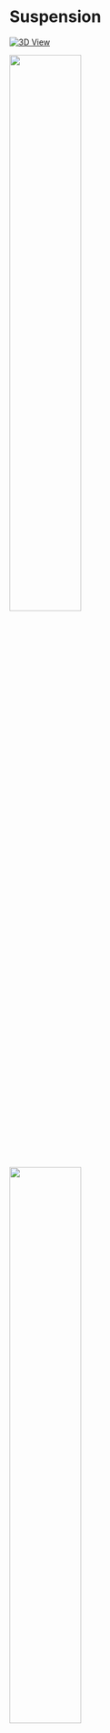 # Suspension


<a href="https://moezdurrani.github.io/3DModelsWebsite/" target="_blank"><img src="https://img.shields.io/badge/3D-View-blue?style=for-the-badge&logo=github" alt="3D View"></a>

<p float="left">
  <img src="https://user-images.githubusercontent.com/103555283/199820441-097371ca-db9e-4062-88a9-b6b3b3e90f23.gif" width="50%" />
  <img src="https://user-images.githubusercontent.com/103555283/199858562-73deff18-3af8-4c63-bb0b-a090e5be18a5.png" width="50%"/>
</p>


<p>
In this project, I developed a front-wheel suspension system for a four-wheel drive vehicle, using SOLIDWORKS to design and assemble 123 parts into a functional prototype. This effort demonstrates my ability to take a concept through to a tangible outcome, showcasing skills in design, engineering, and problem-solving. The project highlights my commitment to practical innovation and my interest in automotive advancements. It's a clear example of applying technical knowledge to create real-world solutions.
</p>

